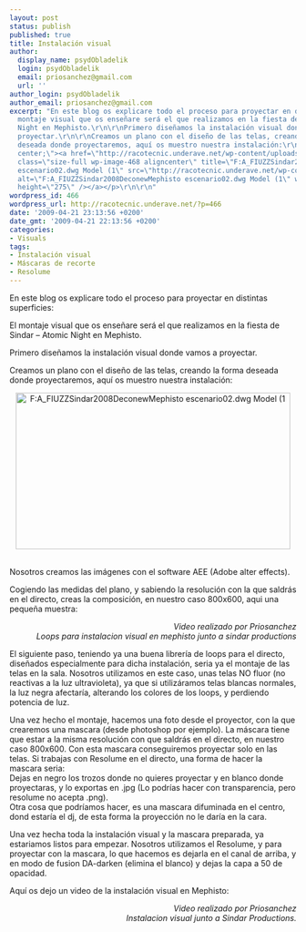 ```yaml
---
layout: post
status: publish
published: true
title: Instalación visual
author:
  display_name: psydObladelik
  login: psydObladelik
  email: priosanchez@gmail.com
  url: ''
author_login: psydObladelik
author_email: priosanchez@gmail.com
excerpt: "En este blog os explicare todo el proceso para proyectar en distintas superficies:\r\n\r\nEl
  montaje visual que os enseñare será el que realizamos en la fiesta de Sindar – Atomic
  Night en Mephisto.\r\n\r\nPrimero diseñamos la instalación visual donde vamos a
  proyectar.\r\n\r\nCreamos un plano con el diseño de las telas, creando la forma
  deseada donde proyectaremos, aquí os muestro nuestra instalación:\r\n<p style=\"text-align:
  center;\"><a href=\"http://racotecnic.underave.net/wp-content/uploads/2009/04/mephisto-escenario1.jpg\"><img
  class=\"size-full wp-image-468 aligncenter\" title=\"F:A_FIUZZSindar2008DeconewMephisto
  escenario02.dwg Model (1\" src=\"http://racotecnic.underave.net/wp-content/uploads/2009/04/mephisto-escenario1.jpg\"
  alt=\"F:A_FIUZZSindar2008DeconewMephisto escenario02.dwg Model (1\" width=\"482\"
  height=\"275\" /></a></p>\r\n\r\n"
wordpress_id: 466
wordpress_url: http://racotecnic.underave.net/?p=466
date: '2009-04-21 23:13:56 +0200'
date_gmt: '2009-04-21 22:13:56 +0200'
categories:
- Visuals
tags:
- Instalación visual
- Máscaras de recorte
- Resolume
---
```

<p>En este blog os explicare todo el proceso para proyectar en distintas superficies:</p>
<p>El montaje visual que os enseñare será el que realizamos en la fiesta de Sindar – Atomic Night en Mephisto.</p>
<p>Primero diseñamos la instalación visual donde vamos a proyectar.</p>
<p>Creamos un plano con el diseño de las telas, creando la forma deseada donde proyectaremos, aquí os muestro nuestra instalación:</p>
<p style="text-align: center;"><a href="http://racotecnic.underave.net/wp-content/uploads/2009/04/mephisto-escenario1.jpg"><img class="size-full wp-image-468 aligncenter" title="F:A_FIUZZSindar2008DeconewMephisto escenario02.dwg Model (1" src="http://racotecnic.underave.net/wp-content/uploads/2009/04/mephisto-escenario1.jpg" alt="F:A_FIUZZSindar2008DeconewMephisto escenario02.dwg Model (1" width="482" height="275" /></a></p>
<p><a id="more"></a><a id="more-466"></a><br />
Nosotros creamos las imágenes con el software AEE (Adobe alter effects).</p>
<p>Cogiendo las medidas del plano, y sabiendo la resolución con la que saldrás en el directo, creas la composición, en nuestro caso 800x600, aqui una pequeña muestra:</p>
<p><object width="600" height="450" data="http://vimeo.com/moogaloop.swf?clip_id=4262346&amp;server=vimeo.com&amp;show_title=1&amp;show_byline=1&amp;show_portrait=0&amp;color=ff0179&amp;fullscreen=1" type="application/x-shockwave-flash"><param name="allowfullscreen" value="true" /><param name="allowscriptaccess" value="always" /><param name="src" value="http://vimeo.com/moogaloop.swf?clip_id=4262346&amp;server=vimeo.com&amp;show_title=1&amp;show_byline=1&amp;show_portrait=0&amp;color=ff0179&amp;fullscreen=1" /></object></p>
<p style="text-align: right;"><em>Video realizado por Priosanchez<br />
Loops para instalacion visual en mephisto junto a sindar productions</em></p>
<p>El siguiente paso, teniendo ya una buena librería de loops para el directo, diseñados especialmente para dicha instalación, seria ya el montaje de las telas en la sala. Nosotros utilizamos en este caso, unas telas NO fluor (no reactivas a la luz ultravioleta), ya que si utilizáramos telas blancas normales, la luz negra afectaría, alterando los colores de los loops, y perdiendo potencia de luz.</p>
<p>Una vez hecho el montaje, hacemos una foto desde el proyector, con la que crearemos una mascara (desde photoshop por ejemplo). La máscara tiene que estar a la misma resolución con que saldrás en el directo, en nuestro caso 800x600. Con esta mascara conseguiremos proyectar solo en las telas. Si trabajas con Resolume en el directo, una forma de hacer la mascara seria:<br />
Dejas en negro los trozos donde no quieres proyectar y en blanco donde proyectaras, y lo exportas en .jpg (Lo podrías hacer con transparencia, pero resolume no acepta .png).<br />
Otra cosa que podríamos hacer, es una mascara difuminada en el centro, dond estaría el dj, de esta forma la proyección no le daría en la cara.</p>
<p>Una vez hecha toda la instalación visual y la mascara preparada, ya estariamos listos para empezar. Nosotros utilizamos el Resolume, y para proyectar con la mascara, lo que hacemos es dejarla en el canal de arriba, y en modo de fusion DA-darken (elimina el blanco) y dejas la capa a 50 de opacidad.</p>
<p>Aquí os dejo un video de la instalación visual en Mephisto:</p>
<p><object width="600" height="338" data="http://vimeo.com/moogaloop.swf?clip_id=4261287&amp;server=vimeo.com&amp;show_title=1&amp;show_byline=1&amp;show_portrait=0&amp;color=ff0179&amp;fullscreen=1" type="application/x-shockwave-flash"><param name="allowfullscreen" value="true" /><param name="allowscriptaccess" value="always" /><param name="src" value="http://vimeo.com/moogaloop.swf?clip_id=4261287&amp;server=vimeo.com&amp;show_title=1&amp;show_byline=1&amp;show_portrait=0&amp;color=ff0179&amp;fullscreen=1" /></object></p>
<p style="text-align: right;"><em>Video realizado por Priosanchez<br />
Instalacion visual junto a Sindar Productions.</em></p>
